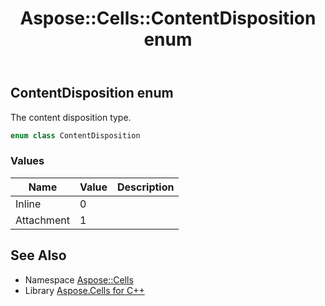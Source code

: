 ﻿---
title: Aspose::Cells::ContentDisposition enum
linktitle: ContentDisposition
second_title: Aspose.Cells for C++ API Reference
description: 'Aspose::Cells::ContentDisposition enum. The content disposition type in C++.'
type: docs
weight: 18400
url: /cpp/aspose.cells/contentdisposition/
---
## ContentDisposition enum


The content disposition type.

```cpp
enum class ContentDisposition
```

### Values

| Name | Value | Description |
| --- | --- | --- |
| Inline | 0 |  |
| Attachment | 1 |  |

## See Also

* Namespace [Aspose::Cells](../)
* Library [Aspose.Cells for C++](../../)
